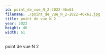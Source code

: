 ```yaml
---
id: point_de_vue_N_2-2022-46x61
filename: ./point_de_vue_N_2-2022-46x61.jpg
title: point de vue N 2
year: 2022
height: 46
width: 61
---
```


point de vue N 2
